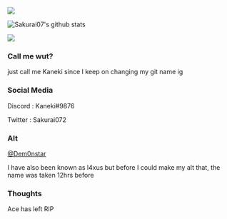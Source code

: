 ![](https://komarev.com/ghpvc/?username=sakurai07)

![Sakurai07's github stats](https://github-readme-stats.vercel.app/api?username=eris9&count_private=true&theme=radical)

<img src="https://github-readme-stats.vercel.app/api/top-langs/?username=eris9&layout=compact&langs_count=8&theme=dark">

### Call me wut?

just call me Kaneki since I keep on changing my git name ig


### Social Media
Discord : Kaneki#9876

Twitter : Sakurai072

### Alt
<a href="https://github.com/Dem0nstar/">@Dem0nstar</a>

I have also been known as l4xus but before I could make my alt that, the name was taken 12hrs before

### Thoughts

Ace has left RIP
